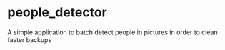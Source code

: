 # people_detector
A simple application to batch detect people in pictures in order to clean faster backups
